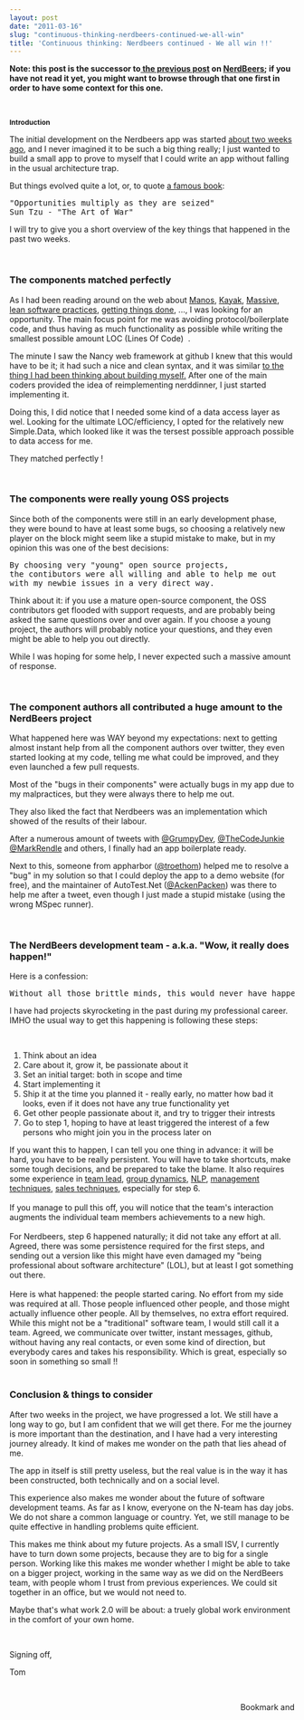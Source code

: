 ```yaml
---
layout: post
date: "2011-03-16"
slug: "continuous-thinking-nerdbeers-continued-we-all-win"
title: 'Continuous thinking: Nerdbeers continued - We all win !!'
---
```


<p><strong>Note: this post is the successor to<a href="/posts/Continuous-thinking-just-ship-it-the-story-of-NerdBeers"> the previous post</a> on <a href="https://github.com/ToJans/NerdBeers" target="_blank/">NerdBeers</a>; if you have not read it yet, you might want to browse through that one first in order to have some context for this one.</strong></p>
<p><strong><br /></strong></p>
<p><span style="font-size: 12px; font-weight: bold; ">Introduction</span></p>
<p>The initial development on the Nerdbeers app was started <a href="https://github.com/ToJans/NerdBeers/commit/b5077c460aab1abd26ceeb49bf045ee63a850fe0" target="_blank">about two weeks ago</a>, and I never imagined it to be such a big thing really; I just wanted to build a small app to prove to myself that I could write an app without falling in the usual architecture trap.</p>
<p>But things evolved quite a lot, or, to quote <a href="https://en.wikipedia.org/wiki/The_Art_of_War" target="_blank">a famous book</a>:</p>
<pre>"Opportunities multiply as they are seized"<br />Sun Tzu - "The Art of War"</pre>
<p>I will try to give you a short overview of the key things that happened in the past two weeks.</p>
<p>&nbsp;</p>
<h3><span style="font-weight: bold; ">The components matched perfectly</span></h3>
<p>As I had been reading around on the web about <a href="https://github.com/jacksonh/manos" target="_blank">Manos</a>, <a href="https://github.com/kayak/kayak" target="_blank">Kayak</a>, <a href="https://github.com/robconery/massive" target="_blank">Massive</a>, <a href="https://en.wikipedia.org/wiki/Lean_software_development" target="_blank">lean software practices</a>, <a href="https://en.wikipedia.org/wiki/Getting_things_done" target="_blank">getting things done</a>, ..., I was looking for an opportunity. The main focus point for me was avoiding protocol/boilerplate code, and thus having as much functionality as possible while writing the smallest possible amount LOC (Lines Of Code)&nbsp;&nbsp;.</p>
<p>The minute I saw the Nancy web framework at github I knew that this would have to be it; it had such a nice and clean syntax, and it was similar <a href="/posts/SoWhatcs-An-example-of-a-possible-Net-web-framework-looking-like-Sinatra" target="_blank/">to the thing I had been thinking about building myself.</a> After one of the main coders provided the idea of reimplementing nerddinner, I just started implementing it.</p>
<p>Doing this, I did notice that I needed some kind of a data access layer as wel. Looking for&nbsp;the ultimate LOC/efficiency, I opted for the relatively new Simple.Data, which looked like it was the tersest possible approach possible to data access for me.</p>
<p>They matched perfectly !</p>
<p>&nbsp;</p>
<h3>The components were really young OSS projects</h3>
<p>Since both of the components were still in an early development phase, they were bound to have at least some bugs, so choosing a relatively new player on the block might seem like a stupid mistake to make, but in my opinion this was one of the best decisions:</p>
<pre>By&nbsp;choosing very "young" open source projects,&nbsp;<br />the contibutors were all willing and able to help me out <br />with my newbie issues in a very direct way.</pre>
<p>Think about it: if you use a mature open-source component, the OSS contributors get flooded with support requests, and are probably being asked the same questions over and over again. If you choose a young project, the authors will probably notice your questions, and they even might be able to help you out directly.</p>
<p>While I was hoping for some help, I never expected such a massive amount of response.</p>
<p>&nbsp;</p>
<h3>The component authors all contributed a huge amount to the NerdBeers project</h3>
<p>What happened here was WAY beyond my expectations: next to getting almost instant help from all the component authors over twitter, they even started looking at my code, telling me what could be improved, and they even launched a few pull requests.</p>
<p>Most of the "bugs in their components" were actually bugs in my app due to my malpractices, but they were always there to help me out.</p>
<p>They also liked the fact that Nerdbeers was an implementation which showed of the results of their labour.</p>
<p>After a numerous amount of tweets with <a href="https://twitter.com/#!/Grumpydev" target="_blank">@GrumpyDev</a>, <a href="https://twitter.com/#!/TheCodeJunkie" target="_blank">@TheCodeJunkie</a> <a href="https://twitter.com/#!/markrendle" target="_blank">@MarkRendle</a> and others, I finally had an app boilerplate ready.</p>
<p>Next to this, someone from appharbor (<a href="https://twitter.com/#!/troethom" target="_blank">@troethom</a>) helped me to resolve a "bug" in my solution so that I could deploy the app to a demo website (for free), and the maintainer of AutoTest.Net (<a href="https://twitter.com/#!/ackenpacken" target="_blank">@AckenPacken</a>) was there to help me after a tweet, even though I just made a stupid mistake (using the wrong MSpec runner).</p>
<p>&nbsp;</p>
<h3>The NerdBeers development team - a.k.a. "Wow, it really does happen!"</h3>
<p>Here is a confession:</p>
<pre>Without all those brittle minds, this would never have happened.</pre>
<p>I have had projects skyrocketing in the past during my professional career. IMHO the usual way to get this happening is following these steps:</p>
<p>&nbsp;</p>
<ol>
<li>Think about an idea</li>
<li>Care about it, grow it, be passionate about it</li>
<li>Set an initial target: both in scope and time</li>
<li>Start implementing it</li>
<li>Ship it at the time you planned it - really early, no matter how bad it looks, even if it does not have any true functionality yet</li>
<li>Get other people passionate about it, and try to trigger their intrests</li>
<li>Go to step 1, hoping to have at least triggered the interest of a few persons who might join you in the process later on</li>
</ol>
<div>If you want this to happen, I can tell you one thing in advance: it will be hard, you have to be really persistent. You will have to take shortcuts, make some tough decisions, and be prepared to take the blame. It also requires some experience in <a href="https://en.wikipedia.org/wiki/Team_leader" target="_blank">team lead</a>, <a href="https://en.wikipedia.org/wiki/Group_dynamics" target="_blank">group dynamics</a>, <a href="https://en.wikipedia.org/wiki/Neuro-linguistic_programming" target="_blank">NLP</a>, <a href="https://en.wikipedia.org/wiki/Timeline_of_management_techniques" target="_blank">management techniques</a>, <a href="https://en.wikipedia.org/wiki/Sales_techniques" target="_blank">sales techniques</a>, especially for step 6.</div>
<div><br /></div>
<div>If you manage to pull this off, you will notice that the team's interaction augments the individual team members achievements to a new high.</div>
<div><br /></div>
<div>For Nerdbeers, step 6 happened naturally; it did not take any effort at all. Agreed, there was some persistence required for the first steps, and sending out a version like this might have even damaged my "being professional about software architecture" (LOL), but at least I got something out there.</div>
<div><br /></div>
<div>Here is what happened: the people started caring. No effort from my side was required at all. Those people influenced other people, and those might actually influence other people. All by themselves, no extra effort required. While this might not be a "traditional" software team, I would still call it a team. Agreed, we communicate over twitter, instant messages, github, without having any real contacts, or even some kind of direction, but everybody cares and takes his responsibility. Which is great, especially so soon in something so small !!</div>
<div><br /></div>
<h3>Conclusion &amp; things to consider</h3>
<p>After two weeks in the project, we have progressed a lot. We still have a long way to go, but I am confident that we will get there. For me the journey is more important than the destination, and I have had a very interesting journey already. It kind of makes me wonder on the path that lies ahead of me.&nbsp;</p>
<p>The app in itself is still pretty useless, but the real value is in the way it has been constructed, both technically and on a social level.</p>
<p>This experience also makes me wonder about the future of software development teams. As far as I know, everyone on the N-team has day jobs. We do not share a common language or country. Yet, we still manage to be quite effective in handling problems quite efficient.</p>
<p>This makes me think about my future projects. As a small ISV, I currently have to turn down some projects, because they are to big for a single person. Working like this makes me wonder whether I might be able to take on a bigger project, working in the same way as we did on the NerdBeers team, with people whom I trust from previous experiences. We could sit together in an office, but we would not need to.</p>
<p>Maybe that's what work 2.0 will be about: a truely global work environment in the comfort of your own home.</p>
<p>&nbsp;</p>
<p>Signing off,</p>
<p>Tom</p>
<p>&nbsp;</p><div style="text-align:right"><a class="addthis_button" href="https://www.addthis.com/bookmark.php?v=250&amp;pub=xa-4aec37702e3161d4"><img src="https://s7.addthis.com/static/btn/v2/lg-share-en.gif" width="125" height="16" alt="Bookmark and Share" style="border:0"/></a><script type="text/javascript" src="https://s7.addthis.com/js/250/addthis_widget.js#pub=xa-4aec37702e3161d4"></script></div>
